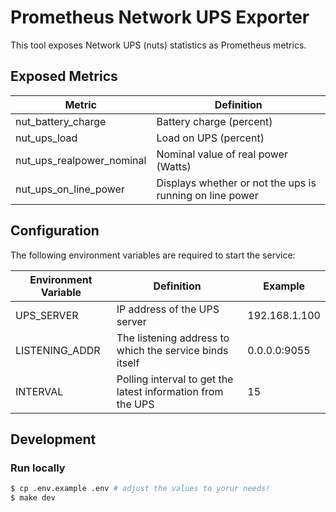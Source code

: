 # Prometheus Network UPS Exporter

This tool exposes Network UPS (nuts) statistics as Prometheus metrics.

## Exposed Metrics

| Metric                    | Definition                                               |
| ------------------------- | -------------------------------------------------------- |
| nut_battery_charge        | Battery charge (percent)                                 |
| nut_ups_load              | Load on UPS (percent)                                    |
| nut_ups_realpower_nominal | Nominal value of real power (Watts)                      |
| nut_ups_on_line_power     | Displays whether or not the ups is running on line power |

## Configuration

The following environment variables are required to start the service:

| Environment Variable | Definition                                                  | Example       |
| -------------------- | ----------------------------------------------------------- | ------------- |
| UPS_SERVER           | IP address of the UPS server                                | 192.168.1.100 |
| LISTENING_ADDR       | The listening address to which the service binds itself     | 0.0.0.0:9055  |
| INTERVAL             | Polling interval to get the latest information from the UPS | 15            |

## Development

### Run locally

```sh
$ cp .env.example .env # adjust the values to yorur needs!
$ make dev
```
